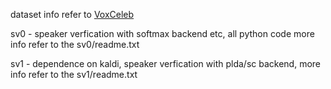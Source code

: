 
dataset info refer to [VoxCeleb](https://www.robots.ox.ac.uk/~vgg/data/voxceleb/index.html#about)

sv0 - speaker verfication with softmax backend etc, all python code
      more info refer to the sv0/readme.txt

sv1 - dependence on kaldi, speaker verfication with plda/sc backend, 
      more info refer to the sv1/readme.txt

